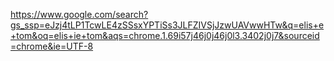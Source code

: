 https://www.google.com/search?gs_ssp=eJzj4tLP1TcwLE4zSSsxYPTiSs3JLFZIVSjJzwUAVwwHTw&q=elis+e+tom&oq=elis+ie+tom&aqs=chrome.1.69i57j46j0j46j0l3.3402j0j7&sourceid=chrome&ie=UTF-8
